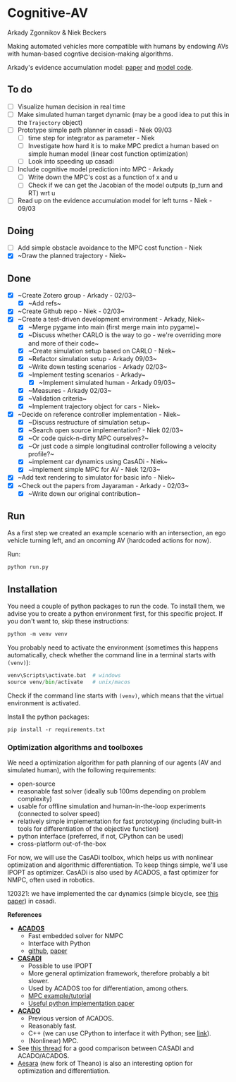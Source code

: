 # Cognitive-AV

Arkady Zgonnikov & Niek Beckers


Making automated vehicles more compatible with humans by endowing AVs with human-based cogntive decision-making algorithms.

Arkady's evidence accumulation model: [paper](https://psyarxiv.com/p8dxn/) and [model code](https://osf.io/x3ns6/).

## To do

- [ ] Visualize human decision in real time
- [ ] Make simulated human target dynamic (may be a good idea to put this in the `Trajectory` object)
- [ ] Prototype simple path planner in casadi - Niek 09/03
    - [ ] time step for integrator as parameter - Niek
    - [ ] Investigate how hard it is to make MPC predict a human based on simple human model (linear cost function optimization)
    - [ ] Look into speeding up casadi
    
- [ ] Include cognitive model prediction into MPC - Arkady
    - [ ] Write down the MPC's cost as a function of x and u
    - [ ] Check if we can get the Jacobian of the model outputs (p_turn and RT) wrt u  
- [ ] Read up on the evidence accumulation model for left turns - Niek - 09/03

## Doing

- [ ] Add simple obstacle avoidance to the MPC cost function - Niek
- [x] ~Draw the planned trajectory - Niek~

## Done

- [x] ~Create Zotero group - Arkady - 02/03~
    - [x] ~Add refs~
- [x] ~Create Github repo - Niek - 02/03~
- [x] ~Create a test-driven development environment - Arkady, Niek~
    - [x] ~Merge pygame into main (first merge main into pygame)~
    - [x] ~Discuss whether CARLO is the way to go - we're overriding more and more of their code~
    - [x] ~Create simulation setup based on CARLO - Niek~ 
    - [x] ~Refactor simulation setup - Arkady 09/03~
    - [x] ~Write down testing scenarios - Arkady 02/03~
    - [x] ~Implement testing scenarios - Arkady~
        - [x] ~Implement simulated human - Arkady 09/03~
    - [x] ~Measures - Arkady 02/03~
    - [x] ~Validation criteria~
    - [x] ~Implement trajectory object for cars - Niek~
- [x] ~Decide on reference controller implementation - Niek~
    - [x] ~Discuss restructure of simulation setup~
    - [x] ~Search open source implementation? - Niek 02/03~
    - [x] ~Or code quick-n-dirty MPC ourselves?~
    - [x] ~Or just code a simple longitudinal controller following a velocity profile?~
    - [x] ~implement car dynamics using CasADi - Niek~
    - [x] ~implement simple MPC for AV - Niek 12/03~
- [x] ~Add text rendering to simulator for basic info - Niek~
- [x] ~Check out the papers from Jayaraman - Arkady - 02/03~
    - [x] ~Write down our original contribution~

## Run

As a first step we created an example scenario with an intersection, an ego vehicle turning left, and an oncoming AV (hardcoded actions for now).

Run: 
```python
python run.py
```

## Installation

You need a couple of python packages to run the code. To install them, we advise you to create a python environment first, for this specific project. If you don't want to, skip these instructions:

```python
python -m venv venv
``` 
You probably need to activate the environment (sometimes this happens automatically, check whether the command line in a terminal starts with `(venv)`):
```python
venv\Scripts\activate.bat  # windows
source venv/bin/activate   # unix/macos
```
Check if the command line starts with `(venv)`, which means that the virtual environment is activated.

Install the python packages:

```
pip install -r requirements.txt
```

### Optimization algorithms and toolboxes

We need a optimization algorithm for path planning of our agents (AV and simulated human), with the following requirements:

- open-source
- reasonable fast solver (ideally sub 100ms depending on problem complexity)
- usable for offline simulation and human-in-the-loop experiments (connected to solver speed)
- relatively simple implementation for fast prototyping (including built-in tools for differentiation of the objective function) 
- python interface (preferred, if not, CPython can be used)
- cross-platform out-of-the-box

For now, we will use the CasADi toolbox, which helps us with nonlinear optimization and algorithmic differentiation. To keep things simple, we'll use IPOPT as optimizer. CasADi is also used by ACADOS, a fast optimizer for NMPC, often used in robotics.

120321: we have implemented the car dynamics (simple bicycle, see [this paper](https://ieeexplore.ieee.org/stamp/stamp.jsp?tp=&arnumber=7225830)) in casadi.

__References__

- [__ACADOS__](https://github.com/acados/acados)
    + Fast embedded solver for NMPC
    + Interface with Python
    + [github](https://github.com/acados/acados), [paper](https://arxiv.org/abs/1910.13753)
- [__CASADI__](https://web.casadi.org/)
    + Possible to use IPOPT
    + More general optimization framework, therefore probably a bit slower. 
    + Used by ACADOS too for differentiation, among others. 
    + [MPC example/tutorial](https://www.youtube.com/watch?v=JI-AyLv68Xs)
    + [Useful python implementation paper](https://www.researchgate.net/publication/261081671_Dynamic_optimization_with_CasADi)
- [__ACADO__](https://acado.github.io/)
    + Previous version of ACADOS.
    + Reasonably fast.
    + C++ (we can use CPython to interface it with Python; see [link](http://grauonline.de/wordpress/?page_id=3244)). 
    + (Nonlinear) MPC. 
- See [this thread](https://groups.google.com/g/casadi-users/c/Z_zu8hqTR3A?pli=1) for a good comparison between CASADI and ACADO/ACADOS.
- [Aesara](https://github.com/pymc-devs/aesara) (new fork of Theano) is also an interesting option for optimization and differentiation.
